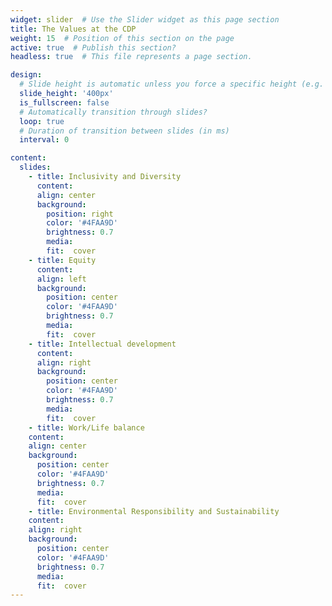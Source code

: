 ```yaml
---
widget: slider  # Use the Slider widget as this page section
title: The Values at the CDP
weight: 15  # Position of this section on the page
active: true  # Publish this section?
headless: true  # This file represents a page section.

design:
  # Slide height is automatic unless you force a specific height (e.g. '400px')
  slide_height: '400px'
  is_fullscreen: false
  # Automatically transition through slides?
  loop: true
  # Duration of transition between slides (in ms)
  interval: 0

content:
  slides:
    - title: Inclusivity and Diversity
      content: 
      align: center
      background:
        position: right
        color: '#4FAA9D'
        brightness: 0.7
        media: 
        fit:  cover
    - title: Equity
      content: 
      align: left
      background:
        position: center
        color: '#4FAA9D'
        brightness: 0.7
        media: 
        fit:  cover
    - title: Intellectual development
      content: 
      align: right
      background:
        position: center
        color: '#4FAA9D'
        brightness: 0.7
        media: 
        fit:  cover
    - title: Work/Life balance
    content: 
    align: center
    background:
      position: center
      color: '#4FAA9D'
      brightness: 0.7
      media: 
      fit:  cover
    - title: Environmental Responsibility and Sustainability
    content: 
    align: right
    background:
      position: center
      color: '#4FAA9D'
      brightness: 0.7
      media: 
      fit:  cover
---
```

